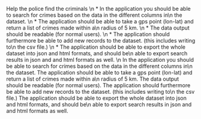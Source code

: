 Help the police find the criminals
\n            * In the application you should be able to search for crimes based on the data in the different columns in\n                the dataset.
\n            * The application should be able to take a gps point (lon-lat) and return a list of crimes made within a\n                radius of 5 km.
\n            * The data output should be readable (for normal users).
\n            * The application should furthermore be able to add new records to the dataset. (this includes writing to\n                the csv file.)
\n            * The application should be able to export the whole dataset into json and html formats, and should be\n                able to export search results in json and and html formats as well. 
\n        In the application you should be able to search for crimes based on the data in the different columns in\n                the dataset.
The application should be able to take a gps point (lon-lat) and return a list of crimes made within a\n                radius of 5 km.
The data output should be readable (for normal users).
The application should furthermore be able to add new records to the dataset. (this includes writing to\n                the csv file.)
The application should be able to export the whole dataset into json and html formats, and should be\n                able to export search results in json and and html formats as well. 
